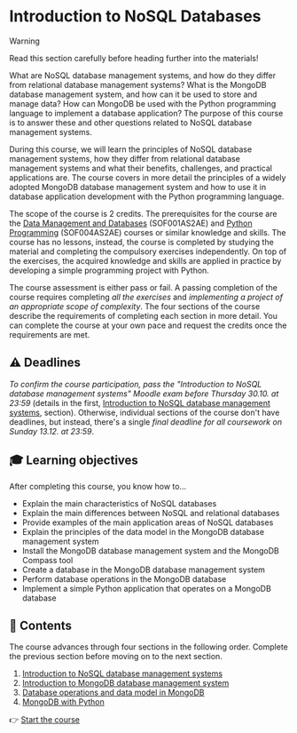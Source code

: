 # Introduction to NoSQL Databases

> [!WARNING]  
> Read this section carefully before heading further into the materials!

What are NoSQL database management systems, and how do they differ from relational database management systems? What is the MongoDB database management system, and how can it be used to store and manage data? How can MongoDB be used with the Python programming language to implement a database application? The purpose of this course is to answer these and other questions related to NoSQL database management systems.

During this course, we will learn the principles of NoSQL database management systems, how they differ from relational database management systems and what their benefits, challenges, and practical applications are. The course covers in more detail the principles of a widely adopted MongoDB database management system and how to use it in database application development with the Python programming language.

The scope of the course is 2 credits. The prerequisites for the course are the [Data Management and Databases](https://opinto-opas.haaga-helia.fi/course_unit/SOF001AS2AE) (SOF001AS2AE) and [Python Programming](https://opinto-opas.haaga-helia.fi/course_unit/SOF001AS2AE) (SOF004AS2AE) courses or similar knowledge and skills. The course has no lessons, instead, the course is completed by studying the material and completing the compulsory exercises independently. On top of the exercises, the acquired knowledge and skills are applied in practice by developing a simple programming project with Python.

The course assessment is either pass or fail. A passing completion of the course requires completing _all the exercises_ and _implementing a project of an appropriate scope of complexity_. The four sections of the course describe the requirements of completing each section in more detail. You can complete the course at your own pace and request the credits once the requirements are met.

## ⚠️ Deadlines

_To confirm the course participation, pass the "Introduction to NoSQL database management systems" Moodle exam before Thursday 30.10. at 23:59_ (details in the first, [Introduction to NoSQL database management systems](./material/1-nosql-introduction.md), section). Otherwise, individual sections of the course don't have deadlines, but instead, there's a single _final deadline for all coursework on Sunday 13.12. at 23:59_.

## 🎓 Learning objectives

After completing this course, you know how to...

- Explain the main characteristics of NoSQL databases
- Explain the main differences between NoSQL and relational databases
- Provide examples of the main application areas of NoSQL databases
- Explain the principles of the data model in the MongoDB database management system
- Install the MongoDB database management system and the MongoDB Compass tool
- Create a database in the MongoDB database management system
- Perform database operations in the MongoDB database
- Implement a simple Python application that operates on a MongoDB database

## 📖 Contents

The course advances through four sections in the following order. Complete the previous section before moving on to the next section.

1. [Introduction to NoSQL database management systems](./material/1-nosql-introduction.md)
2. [Introduction to MongoDB database management system](./material/2-mongo-introduction.md)
3. [Database operations and data model in MongoDB](./material/3-mongo-operations.md)
4. [MongoDB with Python](./material/4-mongo-python.md)

👉 [Start the course](./material/1-nosql-introduction.md)
